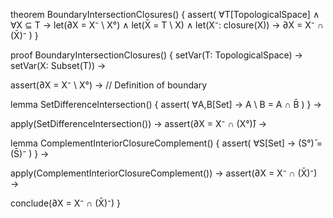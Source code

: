 theorem BoundaryIntersectionClosures() {
  assert(
    ∀T[TopologicalSpace] ∧ ∀X ⊆ T →
    let(∂X = X⁻ \ X°) ∧
    let(X̄ = T \ X) ∧
    let(X⁻: closure(X)) →
    ∂X = X⁻ ∩ (X̄)⁻
  )
}

proof BoundaryIntersectionClosures() {
  setVar(T: TopologicalSpace) →
  setVar(X: Subset(T)) →
  
  assert(∂X = X⁻ \ X°) →           // Definition of boundary
  
  lemma SetDifferenceIntersection() {
    assert(
      ∀A,B[Set] →
      A \ B = A ∩ B̄
    )
  } →
  
  apply(SetDifferenceIntersection()) →
  assert(∂X = X⁻ ∩ (X°)̄) →
  
  lemma ComplementInteriorClosureComplement() {
    assert(
      ∀S[Set] →
      (S°)̄ = (S̄)⁻
    )
  } →
  
  apply(ComplementInteriorClosureComplement()) →
  assert(∂X = X⁻ ∩ (X̄)⁻) →
  
  conclude(∂X = X⁻ ∩ (X̄)⁻)
}
